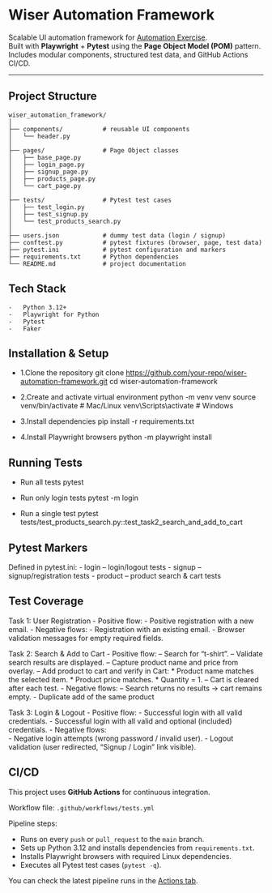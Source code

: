# Wiser Automation Framework

Scalable UI automation framework for [Automation Exercise](https://automationexercise.com).  
Built with **Playwright** + **Pytest** using the **Page Object Model (POM)** pattern.  
Includes modular components, structured test data, and GitHub Actions CI/CD.

---

## Project Structure

```
wiser_automation_framework/
│
├── components/           # reusable UI components
│   └── header.py
│
├── pages/                # Page Object classes
│   ├── base_page.py
│   ├── login_page.py
│   ├── signup_page.py
│   ├── products_page.py
│   └── cart_page.py
│
├── tests/                # Pytest test cases
│   ├── test_login.py
│   ├── test_signup.py
│   └── test_products_search.py
│
├── users.json            # dummy test data (login / signup)
├── conftest.py           # pytest fixtures (browser, page, test data)
├── pytest.ini            # pytest configuration and markers
├── requirements.txt      # Python dependencies
└── README.md             # project documentation
```
## Tech Stack
	-	Python 3.12+
	-	Playwright for Python
	-	Pytest
	-	Faker

## Installation & Setup

- 1.Clone the repository
git clone https://github.com/your-repo/wiser-automation-framework.git
cd wiser-automation-framework

- 2.Create and activate virtual environment
python -m venv venv
source venv/bin/activate   # Mac/Linux
venv\Scripts\activate      # Windows

- 3.Install dependencies
pip install -r requirements.txt

- 4.Install Playwright browsers
python -m playwright install

## Running Tests

- Run all tests
pytest

- Run only login tests
pytest -m login

- Run a single test
pytest tests/test_products_search.py::test_task2_search_and_add_to_cart

## Pytest Markers

Defined in pytest.ini:
	-	login – login/logout tests
	-	signup – signup/registration tests
	-	product – product search & cart tests

## Test Coverage

Task 1: User Registration
	- Positive flow:
		-	Positive registration with a new email.
	- Negative flows:
		-	Registration with an existing email.
		-	Browser validation messages for empty required fields.

Task 2: Search & Add to Cart
	- Positive flow:
        – Search for “t-shirt”.
        – Validate search results are displayed.
        – Capture product name and price from overlay.
        – Add product to cart and verify in Cart:
            * Product name matches the selected item.
            * Product price matches.
            * Quantity = 1.
        – Cart is cleared after each test.
    - Negative flows:
        – Search returns no results → cart remains empty.
		- Duplicate add of the same product

Task 3: Login & Logout
	- Positive flow:
		-	Successful login with all valid credentials.
		-	Successful login with all valid and optional (included) credentials.
	- Negative flows:	
		-	Negative login attempts (wrong password / invalid user).
		-	Logout validation (user redirected, “Signup / Login” link visible).
## CI/CD

This project uses **GitHub Actions** for continuous integration.

Workflow file: `.github/workflows/tests.yml`

Pipeline steps:
- Runs on every `push` or `pull_request` to the `main` branch.
- Sets up Python 3.12 and installs dependencies from `requirements.txt`.
- Installs Playwright browsers with required Linux dependencies.
- Executes all Pytest test cases (`pytest -q`).

You can check the latest pipeline runs in the [Actions tab](../../actions).